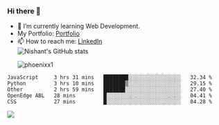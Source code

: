### Hi there 👋

<!--
**phoenixx1/phoenixx1** is a ✨ _special_ ✨ repository because its `README.md` (this file) appears on your GitHub profile.

Here are some ideas to get you started:

- 🔭 I’m currently working on ...
- 🌱 I’m currently learning ...
- 👯 I’m looking to collaborate on ...
- 🤔 I’m looking for help with ...
- 💬 Ask me about ...
- 📫 How to reach me: ...
- 😄 Pronouns: ...
- ⚡ Fun fact: ...
-->
- 🌱 I’m currently learning Web Development.
- My Portfolio: [Portfolio](https://phoenixx1.github.io/)
- 📫 How to reach me: [LinkedIn](https://www.linkedin.com/in/nishant-saxena-2609/)  
![Nishant's GitHub stats](https://github-readme-stats.vercel.app/api?username=phoenixx1&count_private=true)<p><img align="center" src="https://github-readme-streak-stats.herokuapp.com/?user=phoenixx1&" alt="phoenixx1" /></p>  
<!--START_SECTION:waka-->
```text
JavaScript     3 hrs 31 mins   ████████░░░░░░░░░░░░░░░░░   32.34 % 
Python         3 hrs 10 mins   ███████▒░░░░░░░░░░░░░░░░░   29.15 % 
Other          2 hrs 59 mins   ███████░░░░░░░░░░░░░░░░░░   27.40 % 
OpenEdge ABL   28 mins         █░░░░░░░░░░░░░░░░░░░░░░░░   04.41 % 
CSS            27 mins         █░░░░░░░░░░░░░░░░░░░░░░░░   04.28 % 
```
<!--END_SECTION:waka-->

![](https://komarev.com/ghpvc/?username=phoenixx1&style=plastic)

<!-- ![Visitor Count](https://profile-counter.glitch.me/phoenixx1/count.svg) -->
